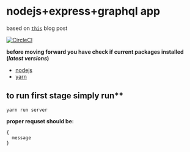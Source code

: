 # nodejs+express+graphql app
based on [`this`][1] blog post

[![CircleCI](https://circleci.com/gh/eidicon/nodejs-graphql/tree/master.svg?style=svg)](https://circleci.com/gh/eidicon/nodejs-graphql/tree/master)

**before moving forward you have check if current packages installed (_latest versions_)**
- [nodejs][3]
- [yarn][4]

## to run first stage simply run**
```yarn run server``` 

**proper requset should be:** 

```
{
  message
}
```



[1]: https://medium.com/codingthesmartway-com-blog/creating-a-graphql-server-with-node-js-and-express-f6dddc5320e1
[3]: https://nodejs.org/en/download/
[4]: https://yarnpkg.com/en/docs/install